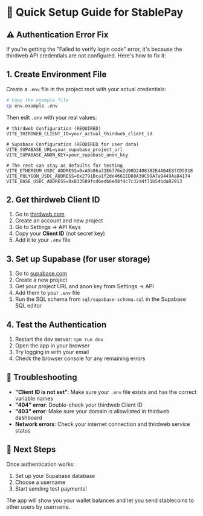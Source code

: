 # 🚀 Quick Setup Guide for StablePay

## ⚠️ Authentication Error Fix

If you're getting the "Failed to verify login code" error, it's because the thirdweb API credentials are not configured. Here's how to fix it:

## 1. Create Environment File

Create a `.env` file in the project root with your actual credentials:

```bash
# Copy the example file
cp env.example .env
```

Then edit `.env` with your real values:

```env
# thirdweb Configuration (REQUIRED)
VITE_THIRDWEB_CLIENT_ID=your_actual_thirdweb_client_id

# Supabase Configuration (REQUIRED for user data)
VITE_SUPABASE_URL=your_supabase_project_url
VITE_SUPABASE_ANON_KEY=your_supabase_anon_key

# The rest can stay as defaults for testing
VITE_ETHEREUM_USDC_ADDRESS=0xA0b86a33E6776e2d98D24083B2E4AB4E8fCD5918
VITE_POLYGON_USDC_ADDRESS=0x2791Bca1f2de4661ED88A30C99A7a9449Aa84174
VITE_BASE_USDC_ADDRESS=0x833589fcd6edb6e08f4c7c32d4f71b54bda02913
```

## 2. Get thirdweb Client ID

1. Go to [thirdweb.com](https://thirdweb.com)
2. Create an account and new project
3. Go to Settings → API Keys
4. Copy your **Client ID** (not secret key)
5. Add it to your `.env` file

## 3. Set up Supabase (for user storage)

1. Go to [supabase.com](https://supabase.com)
2. Create a new project
3. Get your project URL and anon key from Settings → API
4. Add them to your `.env` file
5. Run the SQL schema from `sql/supabase-schema.sql` in the Supabase SQL editor

## 4. Test the Authentication

1. Restart the dev server: `npm run dev`
2. Open the app in your browser
3. Try logging in with your email
4. Check the browser console for any remaining errors

## 🔧 Troubleshooting

- **"Client ID is not set"**: Make sure your `.env` file exists and has the correct variable names
- **"404" error**: Double-check your thirdweb Client ID
- **"403" error**: Make sure your domain is allowlisted in thirdweb dashboard
- **Network errors**: Check your internet connection and thirdweb service status

## 📝 Next Steps

Once authentication works:
1. Set up your Supabase database
2. Choose a username
3. Start sending test payments!

The app will show you your wallet balances and let you send stablecoins to other users by username.
